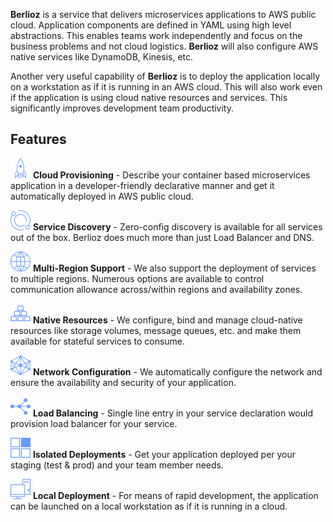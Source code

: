 **Berlioz** is a service that delivers microservices applications to AWS public cloud. Application components are defined in YAML using high level abstractions. This enables teams work independently and focus on the business problems and not cloud logistics. **Berlioz** will also configure AWS native services like DynamoDB, Kinesis, etc.

Another very useful capability of **Berlioz** is to deploy the application locally on a workstation as if it is running in an AWS cloud. This will also work even if the application is using cloud native resources and services. This significantly improves development team productivity.

## Features
![Cloud Provisioning](assets/features/deploy.svg) **Cloud Provisioning** - Describe your container based microservices application in a developer-friendly declarative manner and get it automatically deployed in AWS public cloud.

![Service Discovery](assets/features/service-discovery.svg) **Service Discovery** - Zero-config discovery is available for all services out of the box. Berlioz does much more than just Load Balancer and DNS.

![Multi-Region Support](assets/features/region.svg)  **Multi-Region Support** - We also support the deployment of services to multiple regions. Numerous options are available to control communication allowance across/within regions and availability zones.

![Native Resources](assets/features/resources.svg) **Native Resources** - We configure, bind and manage cloud-native resources like storage volumes, message queues, etc. and make them available for stateful services to consume.

![Network Configuration](assets/features/networking.svg) **Network Configuration** - We automatically configure the network and ensure the availability and security of your application.

![Load Balancing](assets/features/load-balancer.svg) **Load Balancing** - Single line entry in your service declaration would provision load balancer for your service.

![Isolated Deployments](assets/features/isolated-deployment.svg) **Isolated Deployments** - Get your application deployed per your staging (test & prod) and your team member needs.

![Local Deployment](assets/features/local-deployment.svg) **Local Deployment** - For means of rapid development, the application can be launched on a local workstation as if it is running in a cloud.
